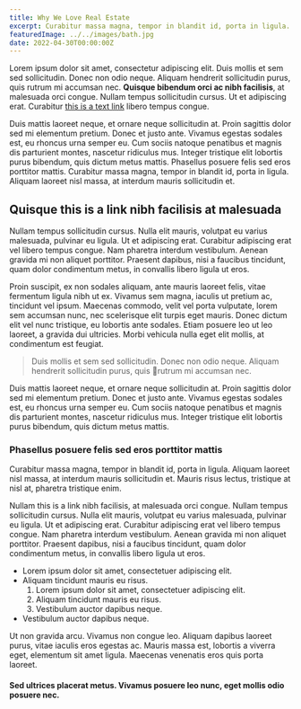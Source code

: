 ```yaml
---
title: Why We Love Real Estate
excerpt: Curabitur massa magna, tempor in blandit id, porta in ligula. Aliquam laoreet nisl massa, at interdum mauris sollicitudin et. Mauris risus lectus, tristique at nisl at, pharetra tristique enim.
featuredImage: ../../images/bath.jpg
date: 2022-04-30T00:00:00Z
---
```


Lorem ipsum dolor sit amet, consectetur adipiscing elit. Duis mollis et sem sed sollicitudin. Donec non odio neque. Aliquam hendrerit sollicitudin purus, quis rutrum mi accumsan nec.&nbsp;**Quisque bibendum orci ac nibh facilisis**, at malesuada orci congue. Nullam tempus sollicitudin cursus. Ut et adipiscing erat. Curabitur&nbsp;[this is a text link](https://magzilla10.favethemes.com/wp/magzilla/demo02/introducing-a-revolutionary-method-to-master-make-up/)&nbsp;libero tempus congue.

Duis mattis laoreet neque, et ornare neque sollicitudin at. Proin sagittis dolor sed mi elementum pretium. Donec et justo ante. Vivamus egestas sodales est, eu rhoncus urna semper eu. Cum sociis natoque penatibus et magnis dis parturient montes, nascetur ridiculus mus. Integer tristique elit lobortis purus bibendum, quis dictum metus mattis. Phasellus posuere felis sed eros porttitor mattis. Curabitur massa magna, tempor in blandit id, porta in ligula. Aliquam laoreet nisl massa, at interdum mauris sollicitudin et.

## Quisque this is a link nibh facilisis at malesuada

Nullam tempus sollicitudin cursus. Nulla elit mauris, volutpat eu varius malesuada, pulvinar eu ligula. Ut et adipiscing erat. Curabitur adipiscing erat vel libero tempus congue. Nam pharetra interdum vestibulum. Aenean gravida mi non aliquet porttitor. Praesent dapibus, nisi a faucibus tincidunt, quam dolor condimentum metus, in convallis libero ligula ut eros.

Proin suscipit, ex non sodales aliquam, ante mauris laoreet felis, vitae fermentum ligula nibh ut ex. Vivamus sem magna, iaculis ut pretium ac, tincidunt vel ipsum. Maecenas commodo, velit vel porta vulputate, lorem sem accumsan nunc, nec scelerisque elit turpis eget mauris. Donec dictum elit vel nunc tristique, eu lobortis ante sodales. Etiam posuere leo ut leo laoreet, a gravida dui ultricies. Morbi vehicula nulla eget elit mollis, at condimentum est feugiat.

> Duis mollis et sem sed sollicitudin. Donec non odio neque. Aliquam hendrerit sollicitudin purus, quis rutrum mi accumsan nec.

Duis mattis laoreet neque, et ornare neque sollicitudin at. Proin sagittis dolor sed mi elementum pretium. Donec et justo ante. Vivamus egestas sodales est, eu rhoncus urna semper eu. Cum sociis natoque penatibus et magnis dis parturient montes, nascetur ridiculus mus. Integer tristique elit lobortis purus bibendum, quis dictum metus mattis.

### Phasellus posuere felis sed eros porttitor mattis

Curabitur massa magna, tempor in blandit id, porta in ligula. Aliquam laoreet nisl massa, at interdum mauris sollicitudin et. Mauris risus lectus, tristique at nisl at, pharetra tristique enim.

Nullam this is a link nibh facilisis, at malesuada orci congue. Nullam tempus sollicitudin cursus. Nulla elit mauris, volutpat eu varius malesuada, pulvinar eu ligula. Ut et adipiscing erat. Curabitur adipiscing erat vel libero tempus congue. Nam pharetra interdum vestibulum. Aenean gravida mi non aliquet porttitor. Praesent dapibus, nisi a faucibus tincidunt, quam dolor condimentum metus, in convallis libero ligula ut eros.

* Lorem ipsum dolor sit amet, consectetuer adipiscing elit.
* Aliquam tincidunt mauris eu risus.
  1. Lorem ipsum dolor sit amet, consectetuer adipiscing elit.
  2. Aliquam tincidunt mauris eu risus.
  3. Vestibulum auctor dapibus neque.
* Vestibulum auctor dapibus neque.

Ut non gravida arcu. Vivamus non congue leo. Aliquam dapibus laoreet purus, vitae iaculis eros egestas ac. Mauris massa est, lobortis a viverra eget, elementum sit amet ligula. Maecenas venenatis eros quis porta laoreet.

#### Sed ultrices placerat metus. Vivamus posuere leo nunc, eget mollis odio posuere nec.
